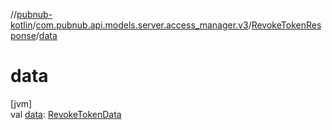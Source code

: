 //[pubnub-kotlin](../../../index.md)/[com.pubnub.api.models.server.access_manager.v3](../index.md)/[RevokeTokenResponse](index.md)/[data](data.md)

# data

[jvm]\
val [data](data.md): [RevokeTokenData](../-revoke-token-data/index.md)
